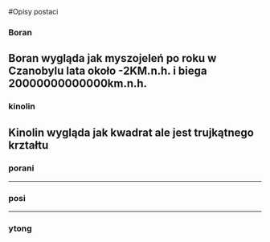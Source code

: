 #Opisy postaci
### Boran
Boran wygląda jak myszojeleń po roku w Czanobylu lata około -2KM.n.h. i biega 20000000000000km.n.h.
---
### kinolin
Kinolin wygląda jak kwadrat ale jest trujkątnego krztałtu
---
### porani

---
### posi

---
### ytong

